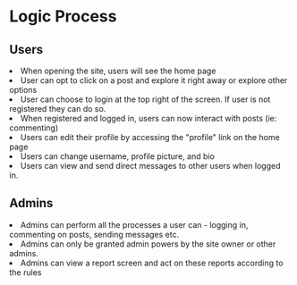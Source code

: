 # Logic Process
## Users
<li>When opening the site, users will see the home page</li>
<li>User can opt to click on a post and explore it right away or explore other options</li>
<li>User can choose to login at the top right of the screen. If user is not registered they can do so.
<li>When registered and logged in, users can now interact with posts (ie: commenting)
<li> Users can edit their profile by accessing the "profile" link on the home page
<li> Users can change username, profile picture, and bio
<li> Users can view and send direct messages to other users when logged in. 

## Admins
<li> Admins can perform all the processes a user can - logging in, commenting on posts, sending messages etc.
<li> Admins can only be granted admin powers by the site owner or other admins.
<li> Admins can view a report screen and act on these reports according to the rules